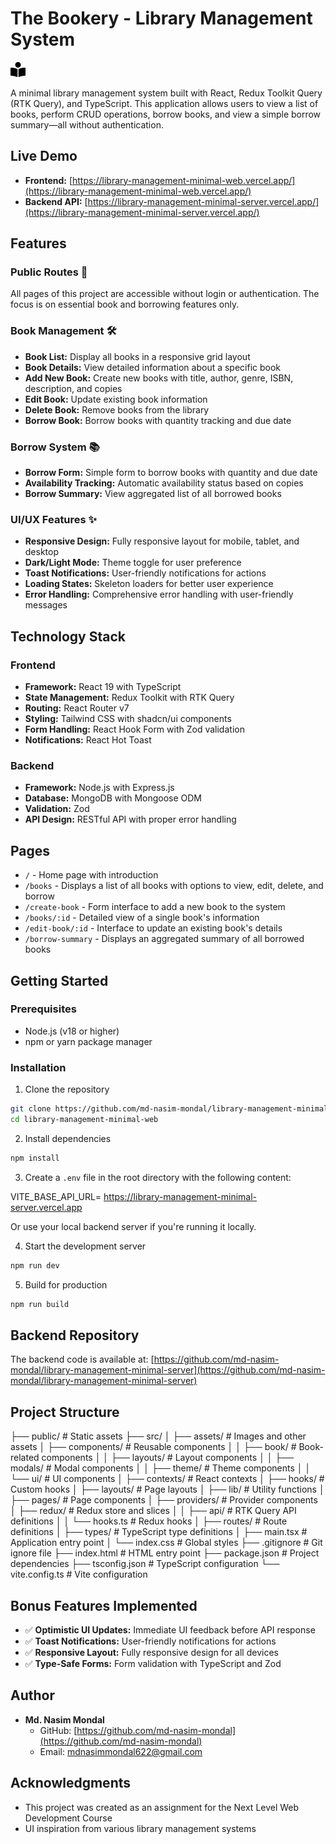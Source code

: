 # The Bookery - Library Management System

![The Bookery](public/bookery.svg)

A minimal library management system built with React, Redux Toolkit Query (RTK Query), and TypeScript. This application allows users to view a list of books, perform CRUD operations, borrow books, and view a simple borrow summary—all without authentication.

## Live Demo

- **Frontend:** [https://library-management-minimal-web.vercel.app/](https://library-management-minimal-web.vercel.app/)
- **Backend API:** [https://library-management-minimal-server.vercel.app/](https://library-management-minimal-server.vercel.app/)

## Features

### Public Routes 🚀

All pages of this project are accessible without login or authentication. The focus is on essential book and borrowing features only.

### Book Management 🛠️

- **Book List:** Display all books in a responsive grid layout
- **Book Details:** View detailed information about a specific book
- **Add New Book:** Create new books with title, author, genre, ISBN, description, and copies
- **Edit Book:** Update existing book information
- **Delete Book:** Remove books from the library
- **Borrow Book:** Borrow books with quantity tracking and due date

### Borrow System 📚

- **Borrow Form:** Simple form to borrow books with quantity and due date
- **Availability Tracking:** Automatic availability status based on copies
- **Borrow Summary:** View aggregated list of all borrowed books

### UI/UX Features ✨

- **Responsive Design:** Fully responsive layout for mobile, tablet, and desktop
- **Dark/Light Mode:** Theme toggle for user preference
- **Toast Notifications:** User-friendly notifications for actions
- **Loading States:** Skeleton loaders for better user experience
- **Error Handling:** Comprehensive error handling with user-friendly messages

## Technology Stack

### Frontend

- **Framework:** React 19 with TypeScript
- **State Management:** Redux Toolkit with RTK Query
- **Routing:** React Router v7
- **Styling:** Tailwind CSS with shadcn/ui components
- **Form Handling:** React Hook Form with Zod validation
- **Notifications:** React Hot Toast

### Backend

- **Framework:** Node.js with Express.js
- **Database:** MongoDB with Mongoose ODM
- **Validation:** Zod
- **API Design:** RESTful API with proper error handling

## Pages

- `/` - Home page with introduction
- `/books` - Displays a list of all books with options to view, edit, delete, and borrow
- `/create-book` - Form interface to add a new book to the system
- `/books/:id` - Detailed view of a single book's information
- `/edit-book/:id` - Interface to update an existing book's details
- `/borrow-summary` - Displays an aggregated summary of all borrowed books

## Getting Started

### Prerequisites

- Node.js (v18 or higher)
- npm or yarn package manager

### Installation

1. Clone the repository

```bash
git clone https://github.com/md-nasim-mondal/library-management-minimal-web.git
cd library-management-minimal-web
```

2. Install dependencies

```bash
npm install
```

3. Create a `.env` file in the root directory with the following content:

VITE_BASE_API_URL= https://library-management-minimal-server.vercel.app


Or use your local backend server if you're running it locally.

4. Start the development server

```bash
npm run dev
```

5. Build for production

```bash
npm run build
```

## Backend Repository

The backend code is available at: [https://github.com/md-nasim-mondal/library-management-minimal-server](https://github.com/md-nasim-mondal/library-management-minimal-server)

## Project Structure

├── public/               # Static assets
├── src/
│   ├── assets/           # Images and other assets
│   ├── components/       # Reusable components
│   │   ├── book/         # Book-related components
│   │   ├── layouts/      # Layout components
│   │   ├── modals/       # Modal components
│   │   ├── theme/        # Theme components
│   │   └── ui/           # UI components
│   ├── contexts/         # React contexts
│   ├── hooks/            # Custom hooks
│   ├── layouts/          # Page layouts
│   ├── lib/              # Utility functions
│   ├── pages/            # Page components
│   ├── providers/        # Provider components
│   ├── redux/            # Redux store and slices
│   │   ├── api/          # RTK Query API definitions
│   │   └── hooks.ts      # Redux hooks
│   ├── routes/           # Route definitions
│   ├── types/            # TypeScript type definitions
│   ├── main.tsx          # Application entry point
│   └── index.css         # Global styles
├── .gitignore            # Git ignore file
├── index.html            # HTML entry point
├── package.json          # Project dependencies
├── tsconfig.json         # TypeScript configuration
└── vite.config.ts        # Vite configuration



## Bonus Features Implemented

- ✅ **Optimistic UI Updates:** Immediate UI feedback before API response
- ✅ **Toast Notifications:** User-friendly notifications for actions
- ✅ **Responsive Layout:** Fully responsive design for all devices
- ✅ **Type-Safe Forms:** Form validation with TypeScript and Zod

## Author

- **Md. Nasim Mondal**
  - GitHub: [https://github.com/md-nasim-mondal](https://github.com/md-nasim-mondal)
  - Email: mdnasimmondal622@gmail.com

## Acknowledgments

- This project was created as an assignment for the Next Level Web Development Course
- UI inspiration from various library management systems